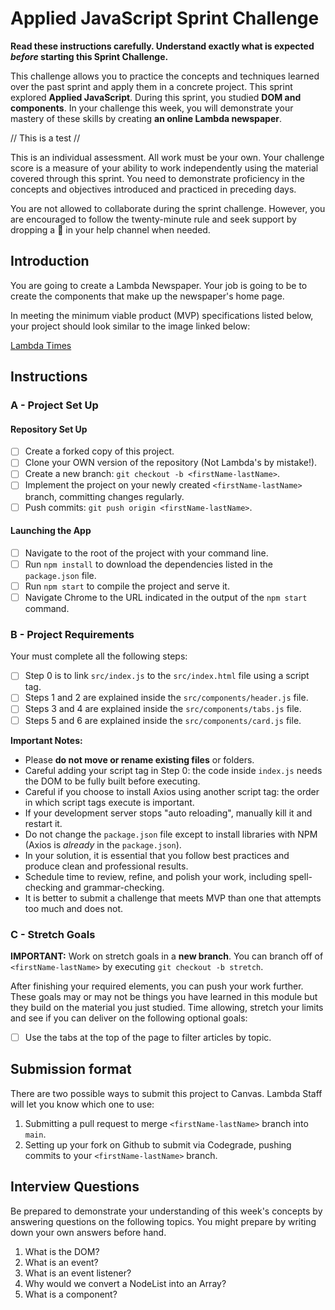 # Applied JavaScript Sprint Challenge

**Read these instructions carefully. Understand exactly what is expected _before_ starting this Sprint Challenge.**

This challenge allows you to practice the concepts and techniques learned over the past sprint and apply them in a concrete project. This sprint explored **Applied JavaScript**. During this sprint, you studied **DOM and components**. In your challenge this week, you will demonstrate your mastery of these skills by creating **an online Lambda newspaper**.

// This is a test //

This is an individual assessment. All work must be your own. Your challenge score is a measure of your ability to work independently using the material covered through this sprint. You need to demonstrate proficiency in the concepts and objectives introduced and practiced in preceding days.

You are not allowed to collaborate during the sprint challenge. However, you are encouraged to follow the twenty-minute rule and seek support by dropping a :wave: in your help channel when needed.

## Introduction

You are going to create a Lambda Newspaper. Your job is going to be to create the components that make up the newspaper's home page.

In meeting the minimum viable product (MVP) specifications listed below, your project should look similar to the image linked below:

[Lambda Times](https://tk-assets.lambdaschool.com/cac4803c-6e8f-4846-be0e-b20d82a34a73_lambda-times.png)

## Instructions

### A - Project Set Up

#### Repository Set Up

- [ ] Create a forked copy of this project.
- [ ] Clone your OWN version of the repository (Not Lambda's by mistake!).
- [ ] Create a new branch: `git checkout -b <firstName-lastName>`.
- [ ] Implement the project on your newly created `<firstName-lastName>` branch, committing changes regularly.
- [ ] Push commits: `git push origin <firstName-lastName>`.

#### Launching the App

- [ ] Navigate to the root of the project with your command line.
- [ ] Run `npm install` to download the dependencies listed in the `package.json` file.
- [ ] Run `npm start` to compile the project and serve it.
- [ ] Navigate Chrome to the URL indicated in the output of the `npm start` command.

### B - Project Requirements

Your must complete all the following steps:

- [ ] Step 0 is to link `src/index.js` to the `src/index.html` file using a script tag.
- [ ] Steps 1 and 2 are explained inside the `src/components/header.js` file.
- [ ] Steps 3 and 4 are explained inside the `src/components/tabs.js` file.
- [ ] Steps 5 and 6 are explained inside the `src/components/card.js` file.

**Important Notes:**

- Please **do not move or rename existing files** or folders.
- Careful adding your script tag in Step 0: the code inside `index.js` needs the DOM to be fully built before executing.
- Careful if you choose to install Axios using another script tag: the order in which script tags execute is important.
- If your development server stops "auto reloading", manually kill it and restart it.
- Do not change the `package.json` file except to install libraries with NPM (Axios is _already_ in the `package.json`).
- In your solution, it is essential that you follow best practices and produce clean and professional results.
- Schedule time to review, refine, and polish your work, including spell-checking and grammar-checking.
- It is better to submit a challenge that meets MVP than one that attempts too much and does not.

### C - Stretch Goals

**IMPORTANT:** Work on stretch goals in a **new branch**. You can branch off of `<firstName-lastName>` by executing `git checkout -b stretch`.

After finishing your required elements, you can push your work further. These goals may or may not be things you have learned in this module but they build on the material you just studied. Time allowing, stretch your limits and see if you can deliver on the following optional goals:

- [ ] Use the tabs at the top of the page to filter articles by topic.

## Submission format

There are two possible ways to submit this project to Canvas. Lambda Staff will let you know which one to use:

1. Submitting a pull request to merge `<firstName-lastName>` branch into `main`.
2. Setting up your fork on Github to submit via Codegrade, pushing commits to your `<firstName-lastName>` branch.

## Interview Questions

Be prepared to demonstrate your understanding of this week's concepts by answering questions on the following topics. You might prepare by writing down your own answers before hand.

1. What is the DOM?
2. What is an event?
3. What is an event listener?
4. Why would we convert a NodeList into an Array?
5. What is a component?
